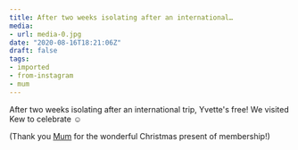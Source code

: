 ```yaml
---
title: After two weeks isolating after an international…
media:
- url: media-0.jpg
date: "2020-08-16T18:21:06Z"
draft: false
tags:
- imported
- from-instagram
- mum
---
```

After two weeks isolating after an international trip, Yvette's free\! We visited Kew to celebrate ☺️



\(Thank you [Mum](/tags/mum) for the wonderful Christmas present of membership\!\)

